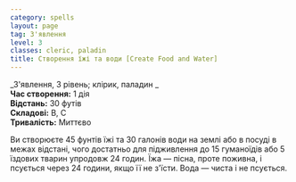 ```yaml
---
category: spells
layout: page
tag: З'явлення
level: 3
classes: cleric, paladin
title: Створення їжі та води [Create Food and Water]
---
```


_З'явлення, 3 рівень; клірик, паладин _    
**Час створення:** 1 дія    
**Відстань:** 30 футів    
**Складові:** В, С    
**Тривалість:** Миттєво    

Ви створюєте 45 фунтів їжі та 30 галонів води на землі або в посуді в межах відстані, чого достатньо для підживлення до 15 гуманоїдів або 5 їздових тварин упродовж 24 годин. Їжа — пісна, проте поживна, і псується через 24 години, якщо її не з'їсти. Вода — чиста і не псується. 
